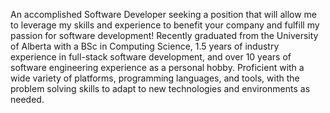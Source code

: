 An accomplished Software Developer seeking a position that will allow me to leverage my skills and experience to benefit your company and fulfill my passion for software development! Recently graduated from the University of Alberta with a BSc in Computing Science, 1.5 years of industry experience in full-stack software development, and over 10 years of software engineering experience as a personal hobby. Proficient with a wide variety of platforms, programming languages, and tools, with the problem solving skills to adapt to new technologies and environments as needed.
